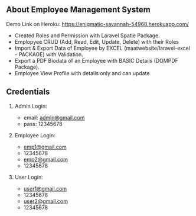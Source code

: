 ## About Employee Management System

Demo Link on Heroku: https://enigmatic-savannah-54968.herokuapp.com/

- Created Roles and Permission with Laravel Spatie Package.
- Emplopyee CRUD (Add, Read, Edit, Update, Delete) with their Roles
- Import & Export Data of Employee by EXCEL (maatwebsite/laravel-excel - PACKAGE) with Validation.
- Export a PDF Biodata of an Employee with BASIC Details (DOMPDF Package).
- Employee View Profile with details only and can update

## Credentials

1. Admin Login:
    - email: admin@gmail.com
    - pass: 12345678

2. Employee Login:
    - emp1@gmail.com
    - 12345678
    - emp2@gmail.com
    - 12345678

3. User Login:
    - user1@gmail.com
    - 12345678
    - user2@gmail.com
    - 12345678
